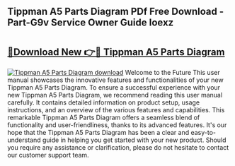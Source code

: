 ## Tippman A5 Parts Diagram PDf Free Download - Part-G9v Service Owner Guide Ioexz

# <h2><a href="http://dfs8uwg.blite.top/?on=Tippman+A5+Parts+Diagram">🔗Download New 👉🔴 Tippman A5 Parts Diagram</a></h2>

[![Tippman A5 Parts Diagram download](https://i.imgur.com/lujVjoI.png)](http://dfs8uwg.blite.top/?on=Tippman+A5+Parts+Diagram)
Welcome to the Future This user manual showcases the innovative features and functionalities of your new Tippman A5 Parts Diagram. To ensure a successful experience with your new Tippman A5 Parts Diagram, we recommend reading this user manual carefully. It contains detailed information on product setup, usage instructions, and an overview of the various features and capabilities. This remarkable Tippman A5 Parts Diagram offers a seamless blend of functionality and user-friendliness, thanks to its advanced features. It's our hope that the Tippman A5 Parts Diagram has been a clear and easy-to-understand guide in helping you get started with your new product. Should you require any assistance or clarification, please do not hesitate to contact our customer support team.
